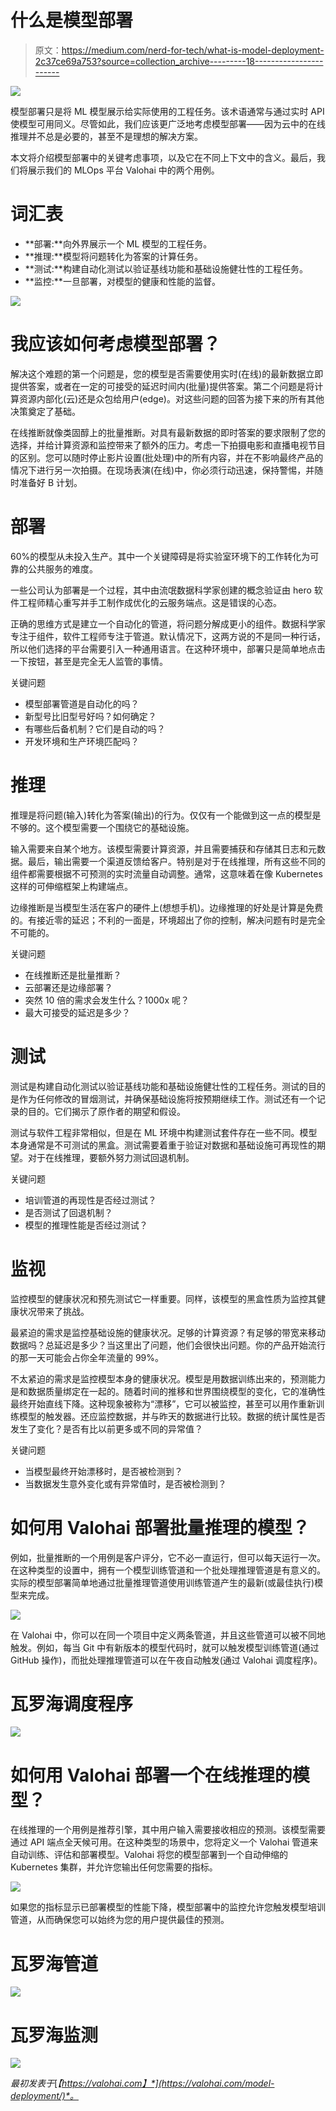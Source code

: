 # 什么是模型部署

> 原文：<https://medium.com/nerd-for-tech/what-is-model-deployment-2c37ce69a753?source=collection_archive---------18----------------------->

![](img/7ff14e3d7c31542f7f3162125fb3c246.png)

模型部署只是将 ML 模型展示给实际使用的工程任务。该术语通常与通过实时 API 使模型可用同义。尽管如此，我们应该更广泛地考虑模型部署——因为云中的在线推理并不总是必要的，甚至不是理想的解决方案。

本文将介绍模型部署中的关键考虑事项，以及它在不同上下文中的含义。最后，我们将展示我们的 MLOps 平台 Valohai 中的两个用例。

# 词汇表

*   **部署:**向外界展示一个 ML 模型的工程任务。
*   **推理:**模型将问题转化为答案的计算任务。
*   **测试:**构建自动化测试以验证基线功能和基础设施健壮性的工程任务。
*   **监控:**一旦部署，对模型的健康和性能的监督。

![](img/1d190f1e84cbc8df912637ced94b81b2.png)

# 我应该如何考虑模型部署？

解决这个难题的第一个问题是，您的模型是否需要使用实时(在线)的最新数据立即提供答案，或者在一定的可接受的延迟时间内(批量)提供答案。第二个问题是将计算资源内部化(云)还是众包给用户(edge)。对这些问题的回答为接下来的所有其他决策奠定了基础。

在线推断就像类固醇上的批量推断。对具有最新数据的即时答案的要求限制了您的选择，并给计算资源和监控带来了额外的压力。考虑一下拍摄电影和直播电视节目的区别。您可以随时停止影片设置(批处理)中的所有内容，并在不影响最终产品的情况下进行另一次拍摄。在现场表演(在线)中，你必须行动迅速，保持警惕，并随时准备好 B 计划。

# 部署

60%的模型从未投入生产。其中一个关键障碍是将实验室环境下的工作转化为可靠的公共服务的难度。

一些公司认为部署是一个过程，其中由流氓数据科学家创建的概念验证由 hero 软件工程师精心重写并手工制作成优化的云服务端点。这是错误的心态。

正确的思维方式是建立一个自动化的管道，将问题分解成更小的组件。数据科学家专注于组件，软件工程师专注于管道。默认情况下，这两方说的不是同一种行话，所以他们选择的平台需要引入一种通用语言。在这种环境中，部署只是简单地点击一下按钮，甚至是完全无人监管的事情。

关键问题

*   模型部署管道是自动化的吗？
*   新型号比旧型号好吗？如何确定？
*   有哪些后备机制？它们是自动的吗？
*   开发环境和生产环境匹配吗？

# 推理

推理是将问题(输入)转化为答案(输出)的行为。仅仅有一个能做到这一点的模型是不够的。这个模型需要一个围绕它的基础设施。

输入需要来自某个地方。该模型需要计算资源，并且需要捕获和存储其日志和元数据。最后，输出需要一个渠道反馈给客户。特别是对于在线推理，所有这些不同的组件都需要根据不可预测的实时流量自动调整。通常，这意味着在像 Kubernetes 这样的可伸缩框架上构建端点。

边缘推断是当模型生活在客户的硬件上(想想手机)。边缘推理的好处是计算是免费的。有接近零的延迟；不利的一面是，环境超出了你的控制，解决问题有时是完全不可能的。

关键问题

*   在线推断还是批量推断？
*   云部署还是边缘部署？
*   突然 10 倍的需求会发生什么？1000x 呢？
*   最大可接受的延迟是多少？

# 测试

测试是构建自动化测试以验证基线功能和基础设施健壮性的工程任务。测试的目的是作为任何修改的冒烟测试，并确保基础设施将按预期继续工作。测试还有一个记录的目的。它们揭示了原作者的期望和假设。

测试与软件工程非常相似，但是在 ML 环境中构建测试套件存在一些不同。模型本身通常是不可测试的黑盒。测试需要着重于验证对数据和基础设施可再现性的期望。对于在线推理，要额外努力测试回退机制。

关键问题

*   培训管道的再现性是否经过测试？
*   是否测试了回退机制？
*   模型的推理性能是否经过测试？

# 监视

监控模型的健康状况和预先测试它一样重要。同样，该模型的黑盒性质为监控其健康状况带来了挑战。

最紧迫的需求是监控基础设施的健康状况。足够的计算资源？有足够的带宽来移动数据吗？总延迟是多少？当这里出了问题，他们会很快出问题。你的产品开始流行的那一天可能会占你全年流量的 99%。

不太紧迫的需求是监控模型本身的健康状况。模型是用数据训练出来的，预测能力是和数据质量绑定在一起的。随着时间的推移和世界围绕模型的变化，它的准确性最终开始直线下降。这种现象被称为“漂移”，它可以被监控，甚至可以用作重新训练模型的触发器。还应监控数据，并与昨天的数据进行比较。数据的统计属性是否发生了变化？是否有比以前更多或不同的异常值？

关键问题

*   当模型最终开始漂移时，是否被检测到？
*   当数据发生意外变化或有异常值时，是否被检测到？

# 如何用 Valohai 部署批量推理的模型？

例如，批量推断的一个用例是客户评分，它不必一直运行，但可以每天运行一次。在这种类型的设置中，拥有一个模型训练管道和一个批处理推理管道是有意义的。实际的模型部署简单地通过批量推理管道使用训练管道产生的最新(或最佳执行)模型来完成。

![](img/f20ddb6879cc4e70c611102c7a242275.png)

在 Valohai 中，你可以在同一个项目中定义两条管道，并且这些管道可以被不同地触发。例如，每当 Git 中有新版本的模型代码时，就可以触发模型训练管道(通过 GitHub 操作)，而批处理推理管道可以在午夜自动触发(通过 Valohai 调度程序)。

# 瓦罗海调度程序

![](img/393642e50bcbbcb622a5ac02b9b5a2da.png)

# 如何用 Valohai 部署一个在线推理的模型？

在线推理的一个用例是推荐引擎，其中用户输入需要接收相应的预测。该模型需要通过 API 端点全天候可用。在这种类型的场景中，您将定义一个 Valohai 管道来自动训练、评估和部署模型。Valohai 将您的模型部署到一个自动伸缩的 Kubernetes 集群，并允许您输出任何您需要的指标。

![](img/7dd5e0d4adc5e88fb43f3b6f947dd6dd.png)

如果您的指标显示已部署模型的性能下降，模型部署中的监控允许您触发模型培训管道，从而确保您可以始终为您的用户提供最佳的预测。

# 瓦罗海管道

![](img/b814dac45867a125fb66949ec457039d.png)

# 瓦罗海监测

![](img/7e15401a6f31cef488a5e22d996d0896.png)

*最初发表于*[*【https://valohai.com】*](https://valohai.com/model-deployment/)*。*